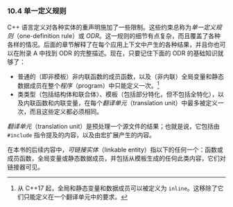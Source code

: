 ### 10.4    单一定义规则

C++ 语言定义对各种实体的重声明施加了一些限制。这些约束总称为*单一定义规则*（one-definition rule）或 *ODR*。这一规则的细节有点复杂，而且覆盖了各种各样的情况。后面的章节解释了在每个应用上下文中产生的各种结果，并且你也可以在附录 A 中找到 ODR 的完整描述。现在，只要记住下面的 ODR 的基础知识就够了：

+ 普通的（即非模板）非内联函数的成员函数，以及（非内联）全局变量和静态数据成员在整个*程序*（program）中只能定义一次。[^3]
+ 类类型（包括结构体和联合体）、模板（包括部分特化，但不包括全特化），以及内联函数和内联变量，在每个*翻译单元*（translation unit）中最多被定义一次，而且这些定义都必须相同。

[^3]:从 C++17 起，全局和静态变量和数据成员可以被定义为 `inline`。这移除了它们只能定义在一个翻译单元中的要求。

*翻译单元*（translation unit）是预处理一个源文件的结果；也就是说，它包括由 `#include` 指令提及的内容，以及由宏扩展产生的内容。

在本书的后续内容中，*可链接实体*（linkable entity）指以下的任何一个：函数或成员函数，全局变量或静态数据成员，并包括从模板生成的任何此类内容，它们对链接器可见。